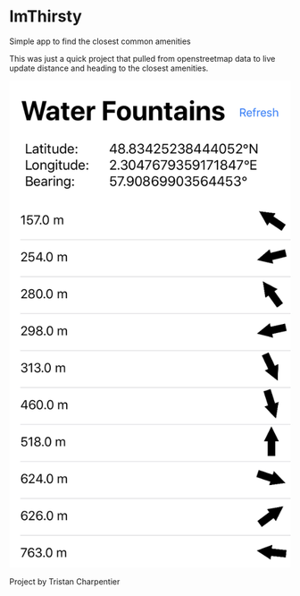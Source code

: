 # ImThirsty
Simple app to find the closest common amenities

This was just a quick project that pulled from openstreetmap data to live update distance and heading to the closest amenities.

![Screenshot](/ImThirsty/screenshot_water_fountain.png)

Project by Tristan Charpentier
